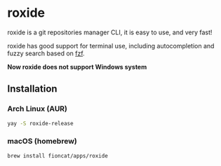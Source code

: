 # roxide

roxide is a git repositories manager CLI, it is easy to use, and very fast!

roxide has good support for terminal use, including autocompletion and fuzzy search based on [fzf](https://github.com/junegunn/fzf).

**Now roxide does not support Windows system**

## Installation

### Arch Linux (AUR)

```bash
yay -S roxide-release
```

### macOS (homebrew)

```bash
brew install fioncat/apps/roxide
```
